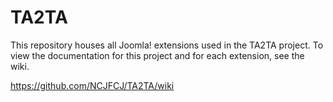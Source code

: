 TA2TA
=====

This repository houses all Joomla! extensions used in the TA2TA project. To view the documentation for this project and for each extension, see the wiki.

https://github.com/NCJFCJ/TA2TA/wiki
